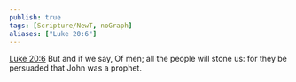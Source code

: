 ```yaml
---
publish: true
tags: [Scripture/NewT, noGraph]
aliases: ["Luke 20:6"]
---
```

[Luke 20:6](https://churchofjesuschrist.org/study/scriptures/nt/luke/20?lang=eng&id=p6#p6) But and if we say, Of men; all the people will stone us: for they be persuaded that John was a prophet.

